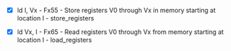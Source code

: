 


- [x] ld I, Vx - Fx55 - Store registers V0 through Vx in memory starting at
  location I - store_registers

- [x] ld Vx, I - Fx65 - Read registers V0 through Vx from memory starting at
  location I - load_registers

